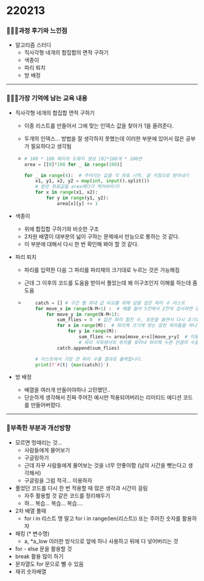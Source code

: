 # 220213

### 👨🏼‍🏫과정 후기와 느낀점

- 알고리즘 스터디
  - 직사각형 네개의 합집합의 면적 구하기
  - 색종이
  - 파리 퇴치
  - 방 배정


---

### 💁🏼‍♂️가장 기억에 남는 교육 내용

- 직사각형 네개의 합집합 면적 구하기

  - 이중 리스트를 만들어서 그에 맞는 인덱스 값을 찾아가 1을 올려준다.

  - 두개의 인덱스... 방법을 잘 생각하지 못했는데 이러한 부분에 있어서 많은 공부가 필요하다고 생각됨

  - ```python
    # 100 * 100 짜리의 도화지 생성 [0]*100개 * 100번
    area = [[0]*100 for _ in range(100)]
    
    for _ in range(4):  # 주어지는 값을 각 좌표 시작, 끝 지점으로 받아내기
        x1, y1, x2, y2 = map(int, input().split())
        # 받은 좌표값을 area에다가 찍어버리기!
        for x in range(x1, x2):
            for y in range(y1, y2):
                area[x][y] += 1
    ```

- 색종이

  - 위에 합집합 구하기와 비슷한 구조
  - 2차원 배열이 대부분의 넓이 구하는 문제에서 만능으로 통하는 것 같다.
  - 이 부분에 대해서 다시 한 번 확인해 봐야 할 것 같다.
  
- 파리 퇴치

  - 파리를 입력한 다음 그 파리를 파리채의 크기대로 누르는 것은 가능해짐

  - 근데 그 이후의 코드를 도움을 받아서 풀었는데 왜 이구조인지 이해를 하는데 좀 도움

  - ```python
        catch = [] # 구간 별 최대 값 비교를 위해 담을 잡은 파리 수 리스트
        for move_x in range(N-M+1) :  # 예를 들어 5칸에서 2칸씩 검사하면 총 4번을 해야하므로, 5-2+1 = 4 번 하도록 함
            for move_y in range(N-M+1):
                sum_flies = 0  # 잡은 파리 합친 수, 포문을 돌면서 다시 초기화 시킴.
                for x in range(M):  # 파리채 크기에 맞는 잡힌 파리들을 하나씩 삼켜낸다.
                    for y in range(M):
                        sum_flies += area[move_x+x][move_y+y]  # 이동한 파리채 위치 + 파리채 크기를 더해서
                        # 파리 지옥에서의 위치를 찾아내 파리채 누른 만큼의 수를 파리 잡은 수 목록에 더한다.
                catch.append(sum_flies)
    
        # 리스트에서 가장 큰 파리 수를 결과로 출력합니다.
        print(f'#{t} {max(catch)}')
    ```

- 방 배정

  - 배열을 여러개 만들어야하나 고민했던..
  - 단순하게 생각해서 진짜 주어진 예시만 적용되어버리는 리미티드 에디션 코드를 만들어버렸다.



---

### 💫부족한 부분과 개선방향

- 모르면 멍때리는 것...
  - 사람들에게 물어보기
  - 구글링하기
  - 근데 자꾸 사람들에게 물어보는 것을 너무 안좋아함 (남의 시간을 뺏는다고 생각해서)
  - 구글링을 그럼 적극... 이용하자
- 풀었던 코드를 다시 한 번 적용할 때 많은 생각과 시간이 걸림
  - 자주 활용할 것 같은 코드를 정리해두기
  - 하... 복습... 복습... 복습....
- 2차 배열 풀때
  - for i in 리스트 명 말고 for i in range(len(리스트)) 또는 주어진 숫자를 활용하자
- 패킹 (* 변수명)
  - a, *a_low 이러한 방식으로 앞에 하나 사용하고 뒤에 다 넣어버리는 것
- for - else 문을 활용할 것
- break 활용 많이 하기
- 문자열도 for 문으로 뺄 수 있음
- 재귀 숫자배열
